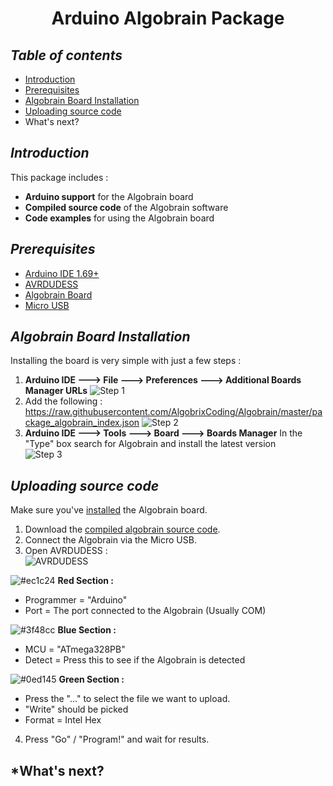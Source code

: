 <h1 align="center"> Arduino Algobrain Package</h1>

## *Table of contents*
 - [Introduction](https://github.com/AlgobrixCoding/Algobrain/blob/master/README.md#introduction)
 - [Prerequisites](https://github.com/AlgobrixCoding/Algobrain/blob/master/README.md#prerequisites)
 - [Algobrain Board Installation](https://github.com/AlgobrixCoding/Algobrain/blob/master/README.md#algobrain-board-installation)
 - [Uploading source code](https://github.com/AlgobrixCoding/Algobrain#uploading-source-code)
 - What's next?

## *Introduction*
This package includes :

 - **Arduino support** for the Algobrain board
 - **Compiled source code** of the Algobrain software
 - **Code examples** for using the Algobrain board
## *Prerequisites*
 - [Arduino IDE 1.69+](https://www.arduino.cc)
 - [AVRDUDESS](http://blog.zakkemble.net/avrdudess-a-gui-for-avrdude/)
 - [Algobrain Board](http://www.algobrix.com/)
 - [Micro USB](https://www.amazon.com/s?k=Micro%20USB)
## *Algobrain Board Installation*
Installing the board is very simple with just a few steps :
1. **Arduino IDE ---> File ---> Preferences ---> Additional Boards Manager URLs**
![Step 1](https://i.imgur.com/gLPYp0q.png)
2. Add the following :</br>
https://raw.githubusercontent.com/AlgobrixCoding/Algobrain/master/package_algobrain_index.json
![Step 2](https://i.imgur.com/tk5hSfY.png)
3. **Arduino IDE ---> Tools ---> Board ---> Boards Manager**
In the "Type" box search for Algobrain and install the latest version </br>
![Step 3](https://i.imgur.com/yYPASMb.png)
## *Uploading source code*
Make sure you've [installed](https://github.com/AlgobrixCoding/Algobrain/blob/master/README.md#algobrain-board-installation) the Algobrain board.
1. Download the [compiled algobrain source code](https://github.com/AlgobrixCoding/Algobrain/tree/master/Compiled%20Algobrain).
2. Connect the Algobrain via the Micro USB.
3. Open AVRDUDESS : </br>
![AVRDUDESS](https://i.imgur.com/Q6Pxwr7.png)

![#ec1c24](https://placehold.it/15/ec1c24/000000?text=+) **Red Section :**
- Programmer = "Arduino"
- Port = The port connected to the Algobrain (Usually COM<??>)

![#3f48cc](https://placehold.it/15/3f48cc/000000?text=+) **Blue Section :**
- MCU = "ATmega328PB"
- Detect = Press this to see if the Algobrain is detected

![#0ed145](https://placehold.it/15/0ed145/000000?text=+) **Green Section :**
- Press the "..." to select the file we want to upload.
- "Write" should be picked
- Format = Intel Hex

4. Press "Go" / "Program!" and wait for results.
## *What's next?
